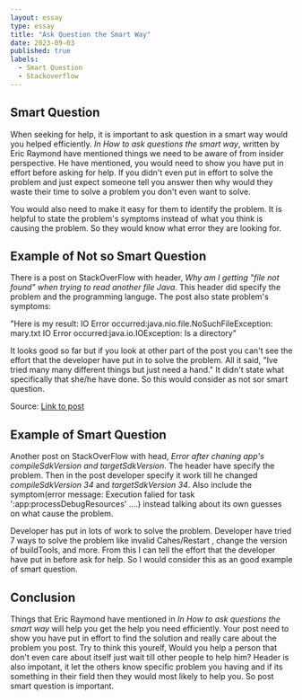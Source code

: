 ```yaml
---
layout: essay
type: essay
title: "Ask Question the Smart Way"
date: 2023-09-03
published: true
labels:
  - Smart Question
  - Stackoverflow
---
```


## Smart Question
When seeking for help, it is important to ask question in a smart way would you helped efficiently. *In How to ask questions the smart way*, written by Eric Raymond have mentioned things we need to be aware of from insider perspective. He have mentioned, you would need to show you have put in effort before asking for help. If you didn't even put in effort to solve the problem and just expect someone tell you answer then why would they waste their time to solve a problem you don't even want to solve. 

You would also need to make it easy for them to identify the problem. It is helpful to state the problem's symptoms instead of what you think is causing the problem. So they would know what error they are looking for.

## Example of Not so Smart Question

There is a post on StackOverFlow with header, *Why am I getting "file not found" when trying to read another file Java*. This header did specify the problem and the programming languge. The post also state problem's symptoms:

"Here is my result: IO Error occurred:java.nio.file.NoSuchFileException: mary.txt IO Error occurred:java.io.IOException: Is a directory"

It looks good so far but if you look at other part of the post you can't see the effort that the developer have put in to solve the problem. All it said, "Ive tried many many different things but just need a hand." It didn't state what specifically that she/he have done. So this would consider as not sor smart question.

Source: <a href="https://stackoverflow.com/questions/77034356/why-am-i-getting-file-not-found-when-trying-to-read-another-file-java"><i class="large github icon "></i>Link to post</a>


## Example of Smart Question

Another post on StackOverFlow with head, *Error after chaning app's compileSdkVersion and targetSdkVersion*. The header have specify the problem. Then in the post developer specify it work till he changed *compileSdkVersion 34* and *targetSdkVersion 34*. Also include the symptom(error message: Execution falied for task ':app:processDebugResources' ....) instead talking about its own guesses on what cause the problem. 

Developer has put in lots of work to solve the problem. Developer have tried 7 ways to solve the problem like invalid Cahes/Restart , change the version of buildTools, and more. From this I can tell the effort that the developer have put in before ask for help. So I would consider this as an good example of smart question.


## Conclusion

Things that Eric Raymond have mentioned in *In How to ask questions the smart way* will help you get the help you need efficiently. Your post need to show you have put in effort to find the solution and really care about the problem you post. Try to think this yourelf, Would you help a person that don't even care about itself just wait till other people to help him? Header is also impotant, it let the others know specific problem you having and if its something in their field then they would most likely to help you. So post smart question is important.
